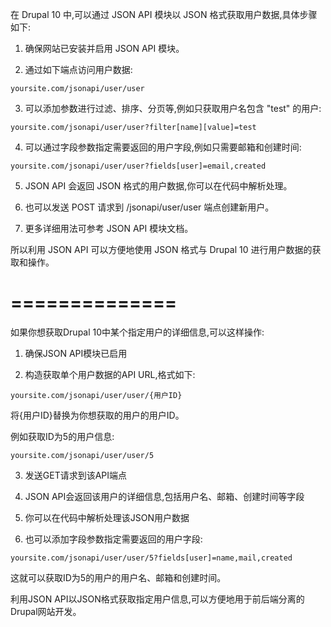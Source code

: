 在 Drupal 10 中,可以通过 JSON API 模块以 JSON 格式获取用户数据,具体步骤如下:

1. 确保网站已安装并启用 JSON API 模块。

2. 通过如下端点访问用户数据:

```
yoursite.com/jsonapi/user/user
```

3. 可以添加参数进行过滤、排序、分页等,例如只获取用户名包含 "test" 的用户:

```
yoursite.com/jsonapi/user/user?filter[name][value]=test
```

4. 可以通过字段参数指定需要返回的用户字段,例如只需要邮箱和创建时间:

```
yoursite.com/jsonapi/user/user?fields[user]=email,created
```

5. JSON API 会返回 JSON 格式的用户数据,你可以在代码中解析处理。

6. 也可以发送 POST 请求到 /jsonapi/user/user 端点创建新用户。

7. 更多详细用法可参考 JSON API 模块文档。

所以利用 JSON API 可以方便地使用 JSON 格式与 Drupal 10 进行用户数据的获取和操作。

# ==============

如果你想获取Drupal 10中某个指定用户的详细信息,可以这样操作:

1. 确保JSON API模块已启用

2. 构造获取单个用户数据的API URL,格式如下:

```
yoursite.com/jsonapi/user/user/{用户ID}
```

将{用户ID}替换为你想获取的用户的用户ID。

例如获取ID为5的用户信息:

```
yoursite.com/jsonapi/user/user/5
```

3. 发送GET请求到该API端点

4. JSON API会返回该用户的详细信息,包括用户名、邮箱、创建时间等字段

5. 你可以在代码中解析处理该JSON用户数据

6. 也可以添加字段参数指定需要返回的用户字段:

```
yoursite.com/jsonapi/user/user/5?fields[user]=name,mail,created
```

这就可以获取ID为5的用户的用户名、邮箱和创建时间。

利用JSON API以JSON格式获取指定用户信息,可以方便地用于前后端分离的Drupal网站开发。
